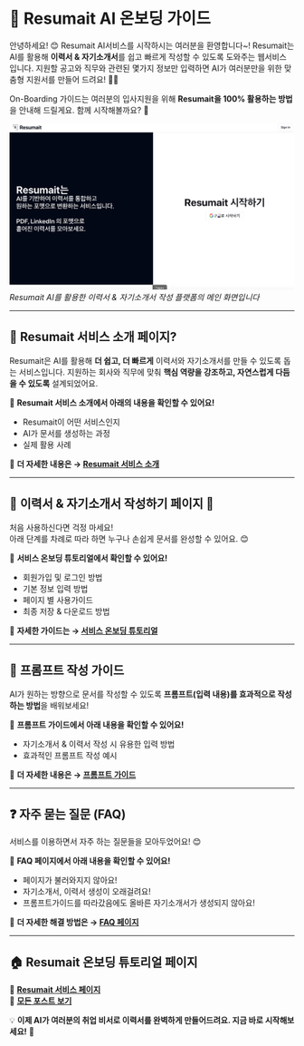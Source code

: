 # 🚀 Resumait AI 온보딩 가이드  
안녕하세요! 😊 Resumait AI서비스를 시작하시는 여러분을 환영합니다~!
Resumait는 AI를 활용해 **이력서 & 자기소개서**를 쉽고 빠르게 작성할 수 있도록 도와주는 웹서비스 입니다. 
지원할 공고와 직무와 관련된 몇가지 정보만 입력하면 AI가 여러분만을 위한 맞춤형 지원서를 만들어 드려요! 📝✨  

On-Boarding 가이드는 여러분의 입사지원을 위해 **Resumait을 100% 활용하는 방법**을 안내해 드릴게요. 함께 시작해볼까요? 🚀  

![Resumait 메인 페이지](assets/img/resumait_main_page.png)
*Resumait AI를 활용한 이력서 & 자기소개서 작성 플랫폼의 메인 화면입니다*

---

## 🎯 Resumait 서비스 소개 페이지?  
Resumait은 AI를 활용해 **더 쉽고, 더 빠르게** 이력서와 자기소개서를 만들 수 있도록 돕는 서비스입니다. 
지원하는 회사와 직무에 맞춰 **핵심 역량을 강조하고, 자연스럽게 다듬을 수 있도록** 설계되었어요.  

📌 **Resumait 서비스 소개에서 아래의 내용을 확인할 수 있어요!**  
- Resumait이 어떤 서비스인지  
- AI가 문서를 생성하는 과정  
- 실제 활용 사례  

📢 **더 자세한 내용은 → [Resumait 서비스 소개](/resumait-tutorial/introduction)**  

---

## 📂 이력서 & 자기소개서 작성하기 페이지 🚀  
처음 사용하신다면 걱정 마세요!  
아래 단계를 차례로 따라 하면 누구나 손쉽게 문서를 완성할 수 있어요. 😊  

📌 **서비스 온보딩 튜토리얼에서 확인할 수 있어요!**  
- 회원가입 및 로그인 방법  
- 기본 정보 입력 방법
- 페이지 별 사용가이드 
- 최종 저장 & 다운로드 방법  

📢 **자세한 가이드는 → [서비스 온보딩 튜토리얼](/resumait-tutorial/user-flow)**  

---

## 📝 프롬프트 작성 가이드  
AI가 원하는 방향으로 문서를 작성할 수 있도록 **프롬프트(입력 내용)를 효과적으로 작성하는 방법**을 배워보세요!  

📌 **프롬프트 가이드에서 아래 내용을 확인할 수 있어요!**  
- 자기소개서 & 이력서 작성 시 유용한 입력 방법    
- 효과적인 프롬프트 작성 예시  

📢 **더 자세한 내용은 → [프롬프트 가이드](/resumait-tutorial/prompt-guide)**  

---

## ❓ 자주 묻는 질문 (FAQ)  
서비스를 이용하면서 자주 하는 질문들을 모아두었어요! 😊  

📌 **FAQ 페이지에서 아래 내용을 확인할 수 있어요!**  
- 페이지가 불러와지지 않아요!
- 자기소개서, 이력서 생성이 오래걸려요!
- 프롬프트가이드를 따라갔음에도 올바른 자기소개서가 생성되지 않아요! 

📢 **더 자세한 해결 방법은 → [FAQ 페이지](/resumait-tutorial/faq)**  

---

## 🏠 Resumait 온보딩 튜토리얼 페이지
🔗 **[Resumait 서비스 페이지](www.resumait.xyz)**  
🔗 **[모든 포스트 보기](/resumait-tutorial/posts)**  

💡 **이제 AI가 여러분의 취업 비서로 이력서를 완벽하게 만들어드려요. 지금 바로 시작해보세요!** 🚀  